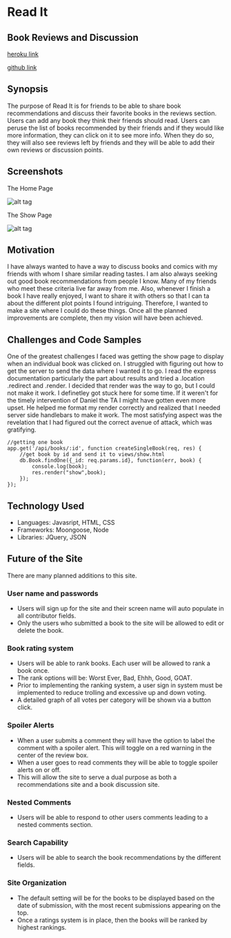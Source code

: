 

# Read It #
## Book Reviews and Discussion

[heroku link](https://mysterious-basin-2931.herokuapp.com/)

[github link](https://github.com/nwimmer123/project-01)

## Synopsis ##

The purpose of Read It is for friends to be able to share book recommendations and discuss their favorite books in the reviews section.  Users can add any book they think their friends should read. Users can peruse the list of books recommended by their friends and if they would like more information, they can click on it to see more info. When they do so, they will also see reviews left by friends and they will be able to add their own reviews or discussion points.


## Screenshots ##

The Home Page

![alt tag](http://i.imgur.com/JHTeHes.png)

The Show Page

![alt tag](http://i.imgur.com/Uze5y3Y.png)

## Motivation 

I have always wanted to have a way to discuss books and comics with my friends with whom I share similar reading tastes. I am also always seeking out good book recommendations from people I know. Many of my friends who meet these criteria live far away from me. Also, whenever I finish a book I have really enjoyed, I want to share it with others so that I can ta about the different plot points I found intriguing. Therefore, I wanted to make a site where I could do these things.  Once all the planned improvements are complete, then my vision will have been achieved.

## Challenges and Code Samples

One of the greatest challenges I faced was getting the show page to display when an individual book was clicked on. I struggled with figuring out how to get the server to send the data where I wanted it to go. I read the express documentation particularly the part about results and tried a .location .redirect and .render. I decided that render was the way to go, but I could not make it work. I definetley got stuck here for some time. If it weren't for the timely intervention of Daniel the TA I might have gotten even more upset. He helped me format my render correctly and realized that I needed server side handlebars to make it work. The most satisfying aspect was the revelation that I had figured out the correct avenue of attack, which was gratifying.

```
//getting one book
app.get('/api/books/:id', function createSingleBook(req, res) {
	//get book by id and send it to views/show.html
	db.Book.findOne({_id: req.params.id}, function(err, book) {
		console.log(book);
		res.render("show",book);
	});
});
```

## Technology Used ##
* Languages: Javasript, HTML, CSS 
* Frameworks: Moongoose, Node
* Libraries: JQuery, JSON


## Future of the Site ##

There are many planned additions to this site. 

### User name and passwords
* Users will sign up for the site and their screen name will auto populate in all contributor fields.
* Only the users who submitted a book to the site will be allowed to edit or delete the book.

### Book rating system ###
* Users will be able to rank books. Each user will be allowed to rank a book once.
* The rank options will be:  Worst Ever, Bad, Ehhh, Good, GOAT.
* Prior to implementing the ranking system, a user sign in system must be implemented to reduce trolling and excessive up and down voting.
* A detailed graph of all votes per category will be shown via a button click.

### Spoiler Alerts ###
* When a user submits a comment they will have the option to label the comment with a spoiler alert. This will toggle on a red warning in the center of the review box.
* When a user goes to read comments they will be able to toggle spoiler alerts on or off.
* This will allow the site to serve a dual purpose as both a recommendations site and a book discussion site. 

### Nested Comments ###
* Users will be able to respond to other users comments leading to a nested comments section.

### Search Capability ###
* Users will be able to search the book recommendations by the different fields.

### Site Organization ###
* The default setting will be for the books to be displayed based on the date of submission, with the most recent submissions appearing on the top.
* Once a ratings system is in place, then the books will be ranked by highest rankings.


